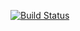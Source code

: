 [![Build Status](https://travis-ci.org/neyron8/Real-project-chessviz.svg?branch=master)](https://travis-ci.org/neyron8/Real-project-chessviz)
